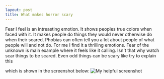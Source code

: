 ```yaml
---
layout: post
title: What makes horror scary
---
```

Fear I feel is an intreasting emotion. It shows peoples true colors when faced with it. It makes people do things they would never otherwise do when their scared. Phobias can often tell you a lot about people of what people will and not do. For me I find it a thrilling emotions. Fear of the unknown is main example where it feels like it calling. Isn't that why watch scar things to be scared. Even odd things can be scary like try to explain this 

 which is shown in the screenshot below:
![My helpful screenshot](http://images.gawker.com/658362659747076133/c_fit,fl_progressive,q_80,w_470.jpg)


